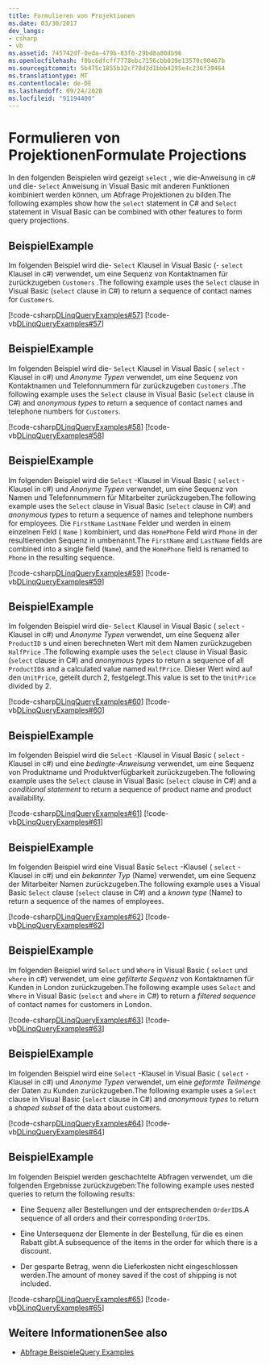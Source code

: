```yaml
---
title: Formulieren von Projektionen
ms.date: 03/30/2017
dev_langs:
- csharp
- vb
ms.assetid: 745742df-0eda-479b-83f8-29bd8a80db96
ms.openlocfilehash: f0bc6dfcff7778ebc7156cbb039e13570c90467b
ms.sourcegitcommit: 5b475c1855b32cf78d2d1bbb4295e4c236f39464
ms.translationtype: MT
ms.contentlocale: de-DE
ms.lasthandoff: 09/24/2020
ms.locfileid: "91194400"
---
```

# <a name="formulate-projections"></a><span data-ttu-id="91871-102">Formulieren von Projektionen</span><span class="sxs-lookup"><span data-stu-id="91871-102">Formulate Projections</span></span>

<span data-ttu-id="91871-103">In den folgenden Beispielen wird gezeigt `select` , wie die-Anweisung in c# und die- `Select` Anweisung in Visual Basic mit anderen Funktionen kombiniert werden können, um Abfrage Projektionen zu bilden.</span><span class="sxs-lookup"><span data-stu-id="91871-103">The following examples show how the `select` statement in C# and `Select` statement in Visual Basic can be combined with other features to form query projections.</span></span>  
  
## <a name="example"></a><span data-ttu-id="91871-104">Beispiel</span><span class="sxs-lookup"><span data-stu-id="91871-104">Example</span></span>  

 <span data-ttu-id="91871-105">Im folgenden Beispiel wird die- `Select` Klausel in Visual Basic (- `select` Klausel in c#) verwendet, um eine Sequenz von Kontaktnamen für zurückzugeben `Customers` .</span><span class="sxs-lookup"><span data-stu-id="91871-105">The following example uses the `Select` clause in Visual Basic (`select` clause in C#) to return a sequence of contact names for `Customers`.</span></span>  
  
 [!code-csharp[DLinqQueryExamples#57](../../../../../../samples/snippets/csharp/VS_Snippets_Data/DLinqQueryExamples/cs/Program.cs#57)]
 [!code-vb[DLinqQueryExamples#57](../../../../../../samples/snippets/visualbasic/VS_Snippets_Data/DLinqQueryExamples/vb/Module1.vb#57)]  
  
## <a name="example"></a><span data-ttu-id="91871-106">Beispiel</span><span class="sxs-lookup"><span data-stu-id="91871-106">Example</span></span>  

 <span data-ttu-id="91871-107">Im folgenden Beispiel wird die- `Select` Klausel in Visual Basic ( `select` -Klausel in c#) und *Anonyme Typen* verwendet, um eine Sequenz von Kontaktnamen und Telefonnummern für zurückzugeben `Customers` .</span><span class="sxs-lookup"><span data-stu-id="91871-107">The following example uses the `Select` clause in Visual Basic (`select` clause in C#) and *anonymous types* to return a sequence of contact names and telephone numbers for `Customers`.</span></span>  
  
 [!code-csharp[DLinqQueryExamples#58](../../../../../../samples/snippets/csharp/VS_Snippets_Data/DLinqQueryExamples/cs/Program.cs#58)]
 [!code-vb[DLinqQueryExamples#58](../../../../../../samples/snippets/visualbasic/VS_Snippets_Data/DLinqQueryExamples/vb/Module1.vb#58)]  
  
## <a name="example"></a><span data-ttu-id="91871-108">Beispiel</span><span class="sxs-lookup"><span data-stu-id="91871-108">Example</span></span>  

 <span data-ttu-id="91871-109">Im folgenden Beispiel wird die `Select` -Klausel in Visual Basic ( `select` -Klausel in c#) und *Anonyme Typen* verwendet, um eine Sequenz von Namen und Telefonnummern für Mitarbeiter zurückzugeben.</span><span class="sxs-lookup"><span data-stu-id="91871-109">The following example uses the `Select` clause in Visual Basic (`select` clause in C#) and *anonymous types* to return a sequence of names and telephone numbers for employees.</span></span> <span data-ttu-id="91871-110">Die `FirstName` `LastName` Felder und werden in einem einzelnen Feld ( `Name` ) kombiniert, und das `HomePhone` Feld wird `Phone` in der resultierenden Sequenz in umbenannt.</span><span class="sxs-lookup"><span data-stu-id="91871-110">The `FirstName` and `LastName` fields are combined into a single field (`Name`), and the `HomePhone` field is renamed to `Phone` in the resulting sequence.</span></span>  
  
 [!code-csharp[DLinqQueryExamples#59](../../../../../../samples/snippets/csharp/VS_Snippets_Data/DLinqQueryExamples/cs/Program.cs#59)]
 [!code-vb[DLinqQueryExamples#59](../../../../../../samples/snippets/visualbasic/VS_Snippets_Data/DLinqQueryExamples/vb/Module1.vb#59)]  
  
## <a name="example"></a><span data-ttu-id="91871-111">Beispiel</span><span class="sxs-lookup"><span data-stu-id="91871-111">Example</span></span>  

 <span data-ttu-id="91871-112">Im folgenden Beispiel wird die- `Select` Klausel in Visual Basic ( `select` -Klausel in c#) und *Anonyme Typen* verwendet, um eine Sequenz aller `ProductID` s und einen berechneten Wert mit dem Namen zurückzugeben `HalfPrice` .</span><span class="sxs-lookup"><span data-stu-id="91871-112">The following example uses the `Select` clause in Visual Basic (`select` clause in C#) and *anonymous types* to return a sequence of all `ProductID`s and a calculated value named `HalfPrice`.</span></span> <span data-ttu-id="91871-113">Dieser Wert wird auf den `UnitPrice`, geteilt durch 2, festgelegt.</span><span class="sxs-lookup"><span data-stu-id="91871-113">This value is set to the `UnitPrice` divided by 2.</span></span>  
  
 [!code-csharp[DLinqQueryExamples#60](../../../../../../samples/snippets/csharp/VS_Snippets_Data/DLinqQueryExamples/cs/Program.cs#60)]
 [!code-vb[DLinqQueryExamples#60](../../../../../../samples/snippets/visualbasic/VS_Snippets_Data/DLinqQueryExamples/vb/Module1.vb#60)]  
  
## <a name="example"></a><span data-ttu-id="91871-114">Beispiel</span><span class="sxs-lookup"><span data-stu-id="91871-114">Example</span></span>  

 <span data-ttu-id="91871-115">Im folgenden Beispiel wird die `Select` -Klausel in Visual Basic ( `select` -Klausel in c#) und eine *bedingte-Anweisung* verwendet, um eine Sequenz von Produktname und Produktverfügbarkeit zurückzugeben.</span><span class="sxs-lookup"><span data-stu-id="91871-115">The following example uses the `Select` clause in Visual Basic (`select` clause in C#) and a *conditional statement* to return a sequence of product name and product availability.</span></span>  
  
 [!code-csharp[DLinqQueryExamples#61](../../../../../../samples/snippets/csharp/VS_Snippets_Data/DLinqQueryExamples/cs/Program.cs#61)]
 [!code-vb[DLinqQueryExamples#61](../../../../../../samples/snippets/visualbasic/VS_Snippets_Data/DLinqQueryExamples/vb/Module1.vb#61)]  
  
## <a name="example"></a><span data-ttu-id="91871-116">Beispiel</span><span class="sxs-lookup"><span data-stu-id="91871-116">Example</span></span>  

 <span data-ttu-id="91871-117">Im folgenden Beispiel wird eine Visual Basic `Select` -Klausel ( `select` -Klausel in c#) und ein *bekannter Typ* (Name) verwendet, um eine Sequenz der Mitarbeiter Namen zurückzugeben.</span><span class="sxs-lookup"><span data-stu-id="91871-117">The following example uses a Visual Basic `Select` clause (`select` clause in C#) and a *known type* (Name) to return a sequence of the names of employees.</span></span>  
  
 [!code-csharp[DLinqQueryExamples#62](../../../../../../samples/snippets/csharp/VS_Snippets_Data/DLinqQueryExamples/cs/Program.cs#62)]
 [!code-vb[DLinqQueryExamples#62](../../../../../../samples/snippets/visualbasic/VS_Snippets_Data/DLinqQueryExamples/vb/Module1.vb#62)]  
  
## <a name="example"></a><span data-ttu-id="91871-118">Beispiel</span><span class="sxs-lookup"><span data-stu-id="91871-118">Example</span></span>  

 <span data-ttu-id="91871-119">Im folgenden Beispiel wird `Select` und `Where` in Visual Basic ( `select` und `where` in c#) verwendet, um eine *gefilterte Sequenz* von Kontaktnamen für Kunden in London zurückzugeben.</span><span class="sxs-lookup"><span data-stu-id="91871-119">The following example uses `Select` and `Where` in Visual Basic (`select` and `where` in C#) to return a *filtered sequence* of contact names for customers in London.</span></span>  
  
 [!code-csharp[DLinqQueryExamples#63](../../../../../../samples/snippets/csharp/VS_Snippets_Data/DLinqQueryExamples/cs/Program.cs#63)]
 [!code-vb[DLinqQueryExamples#63](../../../../../../samples/snippets/visualbasic/VS_Snippets_Data/DLinqQueryExamples/vb/Module1.vb#63)]  
  
## <a name="example"></a><span data-ttu-id="91871-120">Beispiel</span><span class="sxs-lookup"><span data-stu-id="91871-120">Example</span></span>  

 <span data-ttu-id="91871-121">Im folgenden Beispiel wird eine `Select` -Klausel in Visual Basic ( `select` -Klausel in c#) und *Anonyme Typen* verwendet, um eine *geformte Teilmenge* der Daten zu Kunden zurückzugeben.</span><span class="sxs-lookup"><span data-stu-id="91871-121">The following example uses a `Select` clause in Visual Basic (`select` clause in C#) and *anonymous types* to return a *shaped subset* of the data about customers.</span></span>  
  
 [!code-csharp[DLinqQueryExamples#64](../../../../../../samples/snippets/csharp/VS_Snippets_Data/DLinqQueryExamples/cs/Program.cs#64)]
 [!code-vb[DLinqQueryExamples#64](../../../../../../samples/snippets/visualbasic/VS_Snippets_Data/DLinqQueryExamples/vb/Module1.vb#64)]  
  
## <a name="example"></a><span data-ttu-id="91871-122">Beispiel</span><span class="sxs-lookup"><span data-stu-id="91871-122">Example</span></span>  

 <span data-ttu-id="91871-123">Im folgenden Beispiel werden geschachtelte Abfragen verwendet, um die folgenden Ergebnisse zurückzugeben:</span><span class="sxs-lookup"><span data-stu-id="91871-123">The following example uses nested queries to return the following results:</span></span>  
  
- <span data-ttu-id="91871-124">Eine Sequenz aller Bestellungen und der entsprechenden `OrderID`s.</span><span class="sxs-lookup"><span data-stu-id="91871-124">A sequence of all orders and their corresponding `OrderID`s.</span></span>  
  
- <span data-ttu-id="91871-125">Eine Untersequenz der Elemente in der Bestellung, für die es einen Rabatt gibt.</span><span class="sxs-lookup"><span data-stu-id="91871-125">A subsequence of the items in the order for which there is a discount.</span></span>  
  
- <span data-ttu-id="91871-126">Der gesparte Betrag, wenn die Lieferkosten nicht eingeschlossen werden.</span><span class="sxs-lookup"><span data-stu-id="91871-126">The amount of money saved if the cost of shipping is not included.</span></span>  
  
 [!code-csharp[DLinqQueryExamples#65](../../../../../../samples/snippets/csharp/VS_Snippets_Data/DLinqQueryExamples/cs/Program.cs#65)]
 [!code-vb[DLinqQueryExamples#65](../../../../../../samples/snippets/visualbasic/VS_Snippets_Data/DLinqQueryExamples/vb/Module1.vb#65)]  
  
## <a name="see-also"></a><span data-ttu-id="91871-127">Weitere Informationen</span><span class="sxs-lookup"><span data-stu-id="91871-127">See also</span></span>

- [<span data-ttu-id="91871-128">Abfrage Beispiele</span><span class="sxs-lookup"><span data-stu-id="91871-128">Query Examples</span></span>](query-examples.md)
